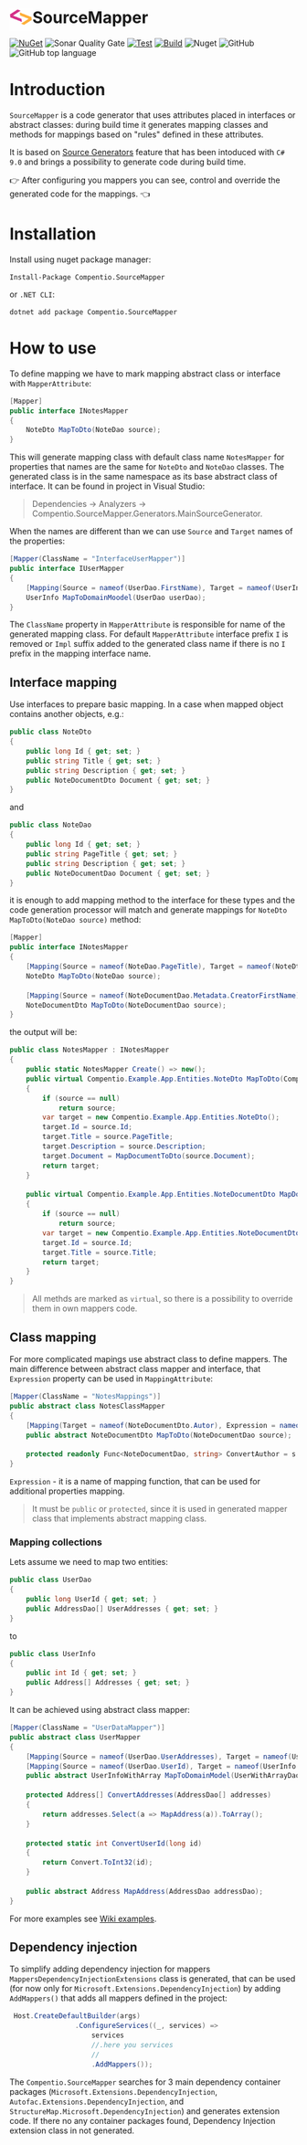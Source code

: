 # <img src="/Compentio.Assets/Logo.png" align="left" width="40"> SourceMapper

[![NuGet](http://img.shields.io/nuget/v/Compentio.SourceMapper.svg)](https://www.nuget.org/packages/Compentio.SourceMapper)
![Sonar Quality Gate](https://img.shields.io/sonar/quality_gate/alekshura_SourceMapper?server=https%3A%2F%2Fsonarcloud.io)
[![Test](https://github.com/alekshura/SourceMapper/actions/workflows/pr-tests.yml/badge.svg)](https://github.com/alekshura/SourceMapper/actions/workflows/pr-tests.yml)
[![Build](https://github.com/alekshura/SourceMapper/actions/workflows/main.yml/badge.svg)](https://github.com/alekshura/SourceMapper/actions/workflows/main.yml)
![Nuget](https://img.shields.io/nuget/dt/Compentio.SourceMapper)
![GitHub](https://img.shields.io/github/license/alekshura/SourceMapper)
![GitHub top language](https://img.shields.io/github/languages/top/alekshura/SourceMapper)

# Introduction
`SourceMapper` is a code generator that uses attributes placed in interfaces or abstract classes: 
during build time it generates mapping classes and methods for mappings based on "rules" defined in these attributes. 

It is based on [Source Generators](https://github.com/dotnet/roslyn/blob/main/docs/features/source-generators.md) feature
that has been intoduced with `C# 9.0` and brings a possibility to  generate code during build time.

:point_right:
After configuring you mappers you can see, control and override the generated code for the mappings.
:point_left:

# Installation
Install using nuget package manager:

```console
Install-Package Compentio.SourceMapper
```

or `.NET CLI`:

```console
dotnet add package Compentio.SourceMapper
```

# How to use
To define mapping we have to mark mapping abstract class or interface with `MapperAttribute`:

```csharp
[Mapper]
public interface INotesMapper
{
    NoteDto MapToDto(NoteDao source);
}
```
This will generate mapping class with default class name `NotesMapper` for properties that names are the same for `NoteDto` and `NoteDao` classes.
The generated class is in the same namespace as its base abstract class of interface. It can be found in project in Visual Studio: 
> Dependencies -> Analyzers -> Compentio.SourceMapper.Generators.MainSourceGenerator.

When the names are different than we can use `Source` and `Target` names of the properties:

```csharp
[Mapper(ClassName = "InterfaceUserMapper")]
public interface IUserMapper
{
    [Mapping(Source = nameof(UserDao.FirstName), Target = nameof(UserInfo.Name))]
    UserInfo MapToDomainMoodel(UserDao userDao);       
}
```

The `ClassName` property in `MapperAttribute` is responsible for name of the generated mapping class. 
For default `MapperAttribute` interface prefix `I` is removed or `Impl` suffix added to the generated class name if there is no `I` prefix
in the mapping interface name.

## Interface mapping
Use interfaces to prepare basic mapping. 
In a case when mapped object contains another objects, e.g.:

```csharp
public class NoteDto
{
    public long Id { get; set; }
    public string Title { get; set; }
    public string Description { get; set; }
    public NoteDocumentDto Document { get; set; }
}
```

and

```csharp
public class NoteDao
{
    public long Id { get; set; }
    public string PageTitle { get; set; }
    public string Description { get; set; }
    public NoteDocumentDao Document { get; set; }
}
```
it is enough to add mapping method to the interface for these types and the code generation processor will match and generate mappings for 
`NoteDto MapToDto(NoteDao source)` method:

```csharp
[Mapper]
public interface INotesMapper
{
    [Mapping(Source = nameof(NoteDao.PageTitle), Target = nameof(NoteDto.Title))]
    NoteDto MapToDto(NoteDao source);

    [Mapping(Source = nameof(NoteDocumentDao.Metadata.CreatorFirstName), Target = nameof(NoteDocumentDto.Autor))]
    NoteDocumentDto MapToDto(NoteDocumentDao source);
}
```

the output will be:

```csharp
public class NotesMapper : INotesMapper
{
    public static NotesMapper Create() => new();
    public virtual Compentio.Example.App.Entities.NoteDto MapToDto(Compentio.Example.App.Entities.NoteDao source)
    {
        if (source == null)
            return source;
        var target = new Compentio.Example.App.Entities.NoteDto();
        target.Id = source.Id;
        target.Title = source.PageTitle;
        target.Description = source.Description;
        target.Document = MapDocumentToDto(source.Document);
        return target;
    }

    public virtual Compentio.Example.App.Entities.NoteDocumentDto MapDocumentToDto(Compentio.Example.App.Entities.NoteDocumentDao source)
    {
        if (source == null)
            return source;
        var target = new Compentio.Example.App.Entities.NoteDocumentDto();
        target.Id = source.Id;
        target.Title = source.Title;
        return target;
    }
}
```
> All methds are marked as `virtual`, so there is a possibility to override them in own mappers code. 


## Class mapping
For more complicated mapings use abstract class to define mappers. The main difference between abstract class mapper and interface, that `Expression`
property can be used in `MappingAttribute`:

```csharp
[Mapper(ClassName = "NotesMappings")]
public abstract class NotesClassMapper
{
    [Mapping(Target = nameof(NoteDocumentDto.Autor), Expression = nameof(ConvertAuthor))]
    public abstract NoteDocumentDto MapToDto(NoteDocumentDao source);

    protected readonly Func<NoteDocumentDao, string> ConvertAuthor = s => s.Metadata.CreatorFirstName + s.Metadata.CreatorLastName;
}

```

`Expression` - it is a name of mapping function, that can be used for additional properties mapping. 
> It must be `public` or `protected`, since it is used in generated mapper class that implements abstract mapping class.

### Mapping collections
Lets assume we need to map two entities:

```csharp
public class UserDao
{
    public long UserId { get; set; }
    public AddressDao[] UserAddresses { get; set; }
}
```
to 

```csharp
public class UserInfo
{
    public int Id { get; set; }
    public Address[] Addresses { get; set; }
}
```
It can be achieved using abstract class mapper:

```csharp
[Mapper(ClassName = "UserDataMapper")]
public abstract class UserMapper
{
    [Mapping(Source = nameof(UserDao.UserAddresses), Target = nameof(UserInfo.Addresses), Expression = nameof(ConvertAddresses))]
    [Mapping(Source = nameof(UserDao.UserId), Target = nameof(UserInfo.Id), Expression = nameof(ConvertUserId))]
    public abstract UserInfoWithArray MapToDomainModel(UserWithArrayDao userWithArrayDao);

    protected Address[] ConvertAddresses(AddressDao[] addresses)
    {
        return addresses.Select(a => MapAddress(a)).ToArray();
    }
    
    protected static int ConvertUserId(long id)
    {
        return Convert.ToInt32(id);
    }

    public abstract Address MapAddress(AddressDao addressDao);
}
```

For more examples see [Wiki examples](https://github.com/alekshura/SourceMapper/wiki/Examples#mapping-collections).

## Dependency injection
To simplify adding dependency injection for mappers `MappersDependencyInjectionExtensions` class is generated, that can be used (for now only for
`Microsoft.Extensions.DependencyInjection`) by adding `AddMappers()` that adds all mappers defined in the project:

```csharp
 Host.CreateDefaultBuilder(args)
                .ConfigureServices((_, services) =>
                    services
                    //.here you services
                    //
                    .AddMappers());
```
The `Compentio.SourceMapper` searches for 3 main dependency container packages (`Microsoft.Extensions.DependencyInjection`, `Autofac.Extensions.DependencyInjection`, and `StructureMap.Microsoft.DependencyInjection`) and generates extension code. If there no any container packages found, Dependency Injection extension class in not generated.



